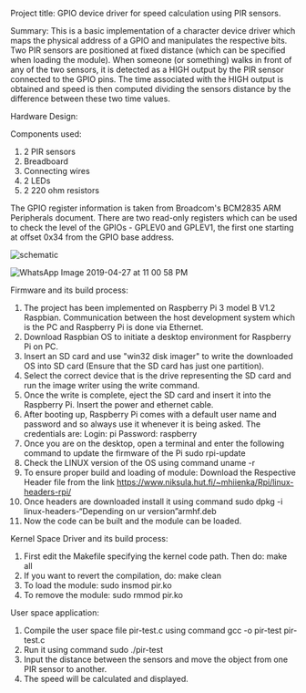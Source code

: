 Project title:
 GPIO device driver for speed calculation using PIR sensors. 

Summary:
This is a basic implementation of a character device driver which maps the physical address of a GPIO and manipulates the respective bits. Two PIR sensors are positioned at fixed distance (which can be specified when loading the module). When someone (or something) walks in front of any of the two sensors, it is detected as a HIGH output by the PIR sensor connected to the GPIO pins. The time associated with the HIGH output is obtained and speed is then computed dividing the sensors distance by the difference between these two time values.

Hardware Design:

Components used:
1.	2 PIR sensors
2.	Breadboard 
3.	Connecting wires
4.	2 LEDs
5.	2 220 ohm resistors 

 

The GPIO register information is taken from Broadcom's BCM2835 ARM Peripherals document. There are two read-only registers which can be used to check the level of the GPIOs - GPLEV0 and GPLEV1, the first one starting at offset 0x34 from the GPIO base address.

![schematic](https://user-images.githubusercontent.com/47379504/56853195-fa060500-6941-11e9-888d-5c7f08838211.png)

![WhatsApp Image 2019-04-27 at 11 00 58 PM](https://user-images.githubusercontent.com/47379504/56853207-2c176700-6942-11e9-81d1-839fa59269e9.jpeg)

Firmware and its build process:
1.	The project has been implemented on Raspberry Pi 3 model B V1.2 Raspbian. Communication between the host development system which is the PC and Raspberry Pi is done via Ethernet.  
2.	Download Raspbian OS to initiate a desktop environment for Raspberry Pi on PC.
3.	Insert an SD card and use "win32 disk imager" to write the downloaded OS into SD card (Ensure that the SD card has just one partition).
4.	Select the correct device that is the drive representing the SD card and run the image writer using the write command.
5.	Once the write is complete, eject the SD card and insert it into the Raspberry Pi. Insert the power and ethernet cable.
6.	After booting up, Raspberry Pi comes with a default user name and password and so always use it whenever it is being asked. The credentials are:
Login: pi
Password: raspberry
7.	Once you are on the desktop, open a terminal and enter the following command to update the firmware of the Pi 
 sudo rpi-update
8.	Check the LINUX version of the OS using command
 uname -r
9.	To ensure proper build and loading of module: Download the Respective Header file from the link 
 https://www.niksula.hut.fi/~mhiienka/Rpi/linux-headers-rpi/
10.	Once headers are downloaded install it using command 
               sudo dpkg -i linux-headers-“Depending on ur version”armhf.deb
11.	Now the code can be built and the module can be loaded.

Kernel Space Driver and its build process:
1.	First edit the Makefile specifying the kernel code path. Then do:
make all
2.	If you want to revert the compilation, do:
  make clean
3.	To load the module:
    sudo insmod pir.ko
4.	To remove the module:
    sudo rmmod pir.ko

User space application:
1.	Compile the user space file pir-test.c using command
     gcc -o pir-test pir-test.c
2.	Run it using  command
     sudo ./pir-test
3.	Input the distance between the sensors and move the object from one PIR sensor to another.
4.	The speed will be calculated and displayed.
